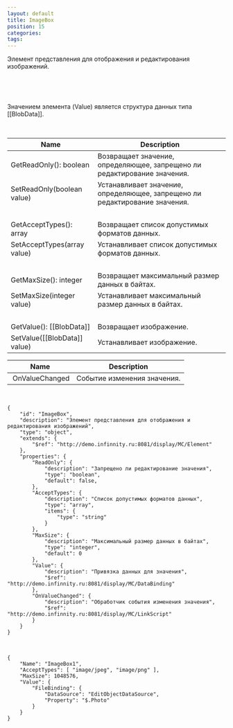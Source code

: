 ```yaml
---
layout: default
title: ImageBox
position: 15
categories: 
tags: 
---
```


Элемент представления для отображения и редактирования изображений.

 



    

Значением элемента (Value) является структура данных типа [[BlobData]].

    

|Name|Description|
|----|-----------|
|GetReadOnly(): boolean|Возвращает значение, определяющее, запрещено ли редактирование значения.|
|SetReadOnly(boolean value)|Устанавливает значение, определяющее, запрещено ли редактирование значения.|
| | |
|GetAcceptTypes(): array<string>|Возвращает список допустимых форматов данных.|
|SetAcceptTypes(array<string> value)|Устанавливает список допустимых форматов данных.|
| | |
|GetMaxSize(): integer|Возвращает максимальный размер данных в байтах.|
|SetMaxSize(integer value)|Устанавливает максимальный размер данных в байтах.|
| | |
|GetValue(): [[BlobData]]|Возвращает изображение.|
|SetValue([[BlobData]] value)|Устанавливает изображение.|

|Name|Description|
|----|-----------|
| OnValueChanged|Событие изменения значения.|

  

```
{
	"id": "ImageBox",
	"description": "Элемент представления для отображения и редактирования изображений",
	"type": "object",
	"extends": {
		"$ref": "http://demo.infinnity.ru:8081/display/MC/Element"
	},
	"properties": {
		"ReadOnly": {
			"description": "Запрещено ли редактирование значения",
			"type": "boolean",
			"default": false,
        },
		"AcceptTypes": {
			"description": "Список допустимых форматов данных",
			"type": "array",
			"items": {
				"type": "string"
			}
		},
		"MaxSize": {
			"description": "Максимальный размер данных в байтах",
			"type": "integer",
			"default": 0
		},
		"Value": {
			"description": "Привязка данных для значения",
			"$ref": "http://demo.infinnity.ru:8081/display/MC/DataBinding"
		},
		"OnValueChanged": {
			"description": "Обработчик события изменения значения",
			"$ref": "http://demo.infinnity.ru:8081/display/MC/LinkScript"
		}
	}
}
```

   

```
{
	"Name": "ImageBox1",
	"AcceptTypes": [ "image/jpeg", "image/png" ],
	"MaxSize": 1048576,
	"Value": {
		"FileBinding": {
			"DataSource": "EditObjectDataSource",
			"Property": "$.Photo"
		}
	}
}
```

 

 

